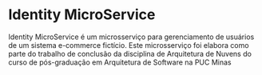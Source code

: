 # Identity MicroService

Identity MicroService é um microsserviço para gerenciamento de usuários de um sistema e-commerce fictício. 
Este microsserviço foi elabora como parte do trabalho de conclusão da disciplina de Arquitetura de Nuvens do curso de pós-graduação em Arquitetura de Software na PUC Minas
